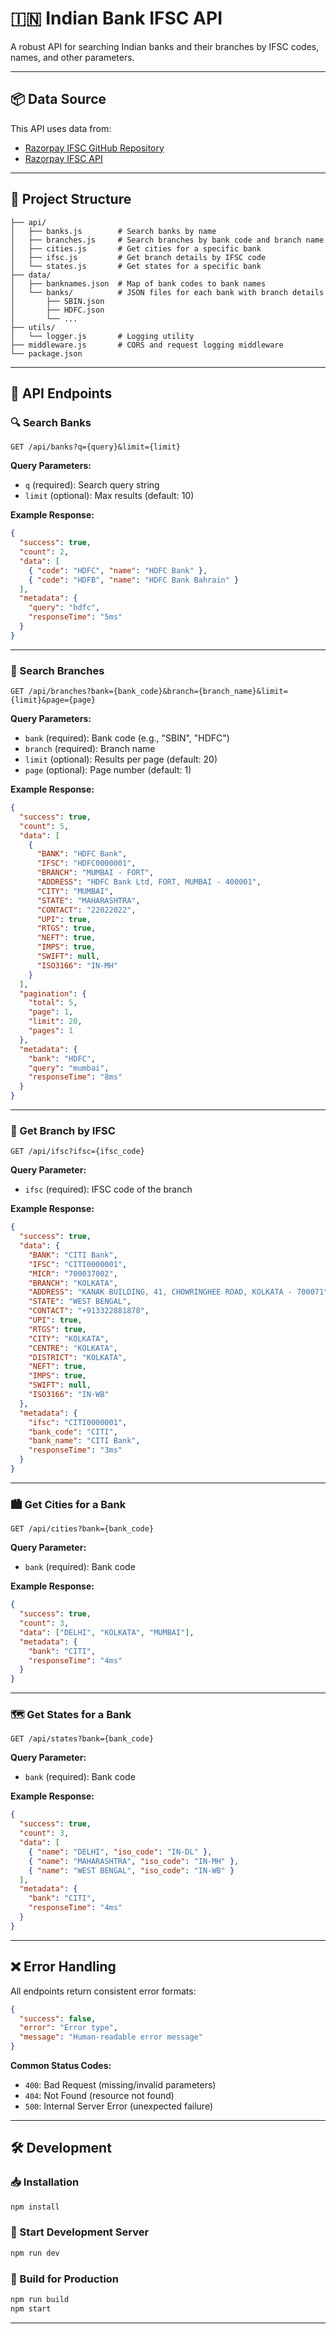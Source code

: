 # 🇮🇳 Indian Bank IFSC API

A robust API for searching Indian banks and their branches by IFSC codes, names, and other parameters.

---

## 📦 Data Source

This API uses data from:

* [Razorpay IFSC GitHub Repository](https://github.com/razorpay/ifsc)
* [Razorpay IFSC API](https://github.com/razorpay/ifsc-api/tree/master/data)

---

## 📁 Project Structure

```
├── api/
│   ├── banks.js        # Search banks by name
│   ├── branches.js     # Search branches by bank code and branch name
│   ├── cities.js       # Get cities for a specific bank
│   ├── ifsc.js         # Get branch details by IFSC code
│   └── states.js       # Get states for a specific bank
├── data/
│   ├── banknames.json  # Map of bank codes to bank names
│   └── banks/          # JSON files for each bank with branch details
│       ├── SBIN.json
│       ├── HDFC.json
│       └── ...
├── utils/
│   └── logger.js       # Logging utility
├── middleware.js       # CORS and request logging middleware
└── package.json
```

---

## 🚀 API Endpoints

### 🔍 Search Banks

```
GET /api/banks?q={query}&limit={limit}
```

**Query Parameters:**

* `q` (required): Search query string
* `limit` (optional): Max results (default: 10)

**Example Response:**

```json
{
  "success": true,
  "count": 2,
  "data": [
    { "code": "HDFC", "name": "HDFC Bank" },
    { "code": "HDFB", "name": "HDFC Bank Bahrain" }
  ],
  "metadata": {
    "query": "hdfc",
    "responseTime": "5ms"
  }
}
```

---

### 🏦 Search Branches

```
GET /api/branches?bank={bank_code}&branch={branch_name}&limit={limit}&page={page}
```

**Query Parameters:**

* `bank` (required): Bank code (e.g., "SBIN", "HDFC")
* `branch` (required): Branch name
* `limit` (optional): Results per page (default: 20)
* `page` (optional): Page number (default: 1)

**Example Response:**

```json
{
  "success": true,
  "count": 5,
  "data": [
    {
      "BANK": "HDFC Bank",
      "IFSC": "HDFC0000001",
      "BRANCH": "MUMBAI - FORT",
      "ADDRESS": "HDFC Bank Ltd, FORT, MUMBAI - 400001",
      "CITY": "MUMBAI",
      "STATE": "MAHARASHTRA",
      "CONTACT": "22022022",
      "UPI": true,
      "RTGS": true,
      "NEFT": true,
      "IMPS": true,
      "SWIFT": null,
      "ISO3166": "IN-MH"
    }
  ],
  "pagination": {
    "total": 5,
    "page": 1,
    "limit": 20,
    "pages": 1
  },
  "metadata": {
    "bank": "HDFC",
    "query": "mumbai",
    "responseTime": "8ms"
  }
}
```

---

### 🧾 Get Branch by IFSC

```
GET /api/ifsc?ifsc={ifsc_code}
```

**Query Parameter:**

* `ifsc` (required): IFSC code of the branch

**Example Response:**

```json
{
  "success": true,
  "data": {
    "BANK": "CITI Bank",
    "IFSC": "CITI0000001",
    "MICR": "700037002",
    "BRANCH": "KOLKATA",
    "ADDRESS": "KANAK BUILDING, 41, CHOWRINGHEE ROAD, KOLKATA - 700071",
    "STATE": "WEST BENGAL",
    "CONTACT": "+913322881878",
    "UPI": true,
    "RTGS": true,
    "CITY": "KOLKATA",
    "CENTRE": "KOLKATA",
    "DISTRICT": "KOLKATA",
    "NEFT": true,
    "IMPS": true,
    "SWIFT": null,
    "ISO3166": "IN-WB"
  },
  "metadata": {
    "ifsc": "CITI0000001",
    "bank_code": "CITI",
    "bank_name": "CITI Bank",
    "responseTime": "3ms"
  }
}
```

---

### 🏙️ Get Cities for a Bank

```
GET /api/cities?bank={bank_code}
```

**Query Parameter:**

* `bank` (required): Bank code

**Example Response:**

```json
{
  "success": true,
  "count": 3,
  "data": ["DELHI", "KOLKATA", "MUMBAI"],
  "metadata": {
    "bank": "CITI",
    "responseTime": "4ms"
  }
}
```

---

### 🗺️ Get States for a Bank

```
GET /api/states?bank={bank_code}
```

**Query Parameter:**

* `bank` (required): Bank code

**Example Response:**

```json
{
  "success": true,
  "count": 3,
  "data": [
    { "name": "DELHI", "iso_code": "IN-DL" },
    { "name": "MAHARASHTRA", "iso_code": "IN-MH" },
    { "name": "WEST BENGAL", "iso_code": "IN-WB" }
  ],
  "metadata": {
    "bank": "CITI",
    "responseTime": "4ms"
  }
}
```

---

## ❌ Error Handling

All endpoints return consistent error formats:

```json
{
  "success": false,
  "error": "Error type",
  "message": "Human-readable error message"
}
```

**Common Status Codes:**

* `400`: Bad Request (missing/invalid parameters)
* `404`: Not Found (resource not found)
* `500`: Internal Server Error (unexpected failure)

---

## 🛠️ Development

### 📥 Installation

```bash
npm install
```

### 🚧 Start Development Server

```bash
npm run dev
```

### 🚀 Build for Production

```bash
npm run build
npm start
```

---

